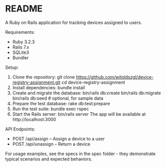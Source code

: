 # README

A Ruby on Rails application for tracking devices assigned to users.


Requirements:
- Ruby 3.2.3 
- Rails 7.x
- SQLite3
- Bundler

Setup:
1. Clone the repository:
   git clone https://github.com/witoldszgl/device-registry-assignment.git
   cd device-registry-assignment
2. Install dependencies:
   bundle install
3. Create and migrate the database:
   bin/rails db:create
   bin/rails db:migrate
   bin/rails db:seed   # optional, for sample data
4. Prepare the test database:
   rake db:test:prepare
5. Run the test suite:
   bundle exec rspec
6. Start the Rails server:
   bin/rails server
   The app will be available at http://localhost:3000

API Endpoints:
- POST /api/assign – Assign a device to a user
- POST /api/unassign – Return a device

For usage examples, see the specs in the spec folder - they demonstrate typical scenarios and expected behaviors.
